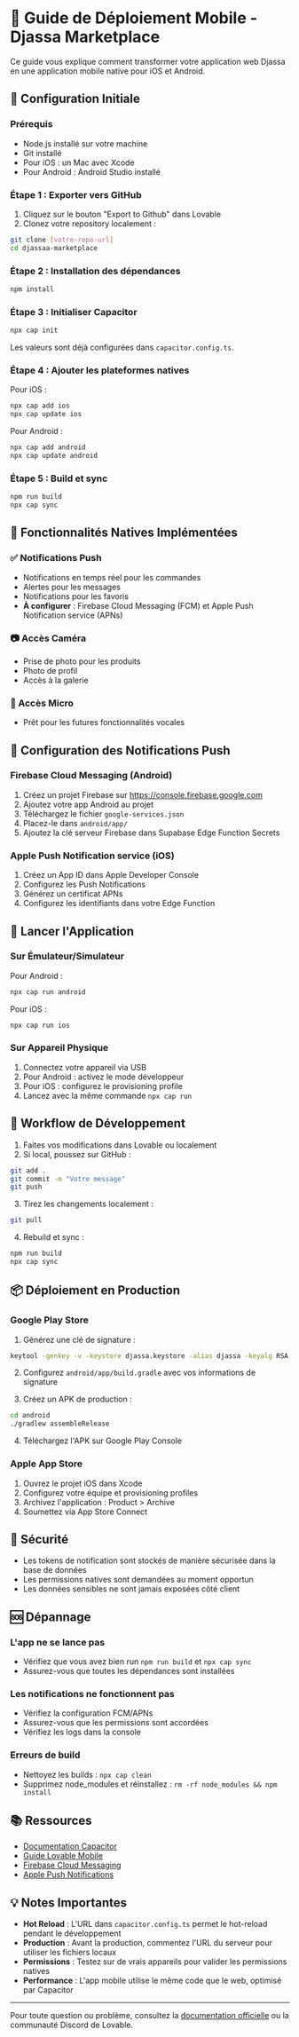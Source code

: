 # 📱 Guide de Déploiement Mobile - Djassa Marketplace

Ce guide vous explique comment transformer votre application web Djassa en une application mobile native pour iOS et Android.

## 🚀 Configuration Initiale

### Prérequis
- Node.js installé sur votre machine
- Git installé
- Pour iOS : un Mac avec Xcode
- Pour Android : Android Studio installé

### Étape 1 : Exporter vers GitHub
1. Cliquez sur le bouton "Export to Github" dans Lovable
2. Clonez votre repository localement :
```bash
git clone [votre-repo-url]
cd djassaa-marketplace
```

### Étape 2 : Installation des dépendances
```bash
npm install
```

### Étape 3 : Initialiser Capacitor
```bash
npx cap init
```
Les valeurs sont déjà configurées dans `capacitor.config.ts`.

### Étape 4 : Ajouter les plateformes natives

Pour iOS :
```bash
npx cap add ios
npx cap update ios
```

Pour Android :
```bash
npx cap add android
npx cap update android
```

### Étape 5 : Build et sync
```bash
npm run build
npx cap sync
```

## 📲 Fonctionnalités Natives Implémentées

### ✅ Notifications Push
- Notifications en temps réel pour les commandes
- Alertes pour les messages
- Notifications pour les favoris
- **À configurer** : Firebase Cloud Messaging (FCM) et Apple Push Notification service (APNs)

### 📷 Accès Caméra
- Prise de photo pour les produits
- Photo de profil
- Accès à la galerie

### 🎤 Accès Micro
- Prêt pour les futures fonctionnalités vocales

## 🔧 Configuration des Notifications Push

### Firebase Cloud Messaging (Android)

1. Créez un projet Firebase sur https://console.firebase.google.com
2. Ajoutez votre app Android au projet
3. Téléchargez le fichier `google-services.json`
4. Placez-le dans `android/app/`
5. Ajoutez la clé serveur Firebase dans Supabase Edge Function Secrets

### Apple Push Notification service (iOS)

1. Créez un App ID dans Apple Developer Console
2. Configurez les Push Notifications
3. Générez un certificat APNs
4. Configurez les identifiants dans votre Edge Function

## 🏃 Lancer l'Application

### Sur Émulateur/Simulateur

Pour Android :
```bash
npx cap run android
```

Pour iOS :
```bash
npx cap run ios
```

### Sur Appareil Physique

1. Connectez votre appareil via USB
2. Pour Android : activez le mode développeur
3. Pour iOS : configurez le provisioning profile
4. Lancez avec la même commande `npx cap run`

## 🔄 Workflow de Développement

1. Faites vos modifications dans Lovable ou localement
2. Si local, poussez sur GitHub :
```bash
git add .
git commit -m "Votre message"
git push
```
3. Tirez les changements localement :
```bash
git pull
```
4. Rebuild et sync :
```bash
npm run build
npx cap sync
```

## 📦 Déploiement en Production

### Google Play Store

1. Générez une clé de signature :
```bash
keytool -genkey -v -keystore djassa.keystore -alias djassa -keyalg RSA -keysize 2048 -validity 10000
```

2. Configurez `android/app/build.gradle` avec vos informations de signature

3. Créez un APK de production :
```bash
cd android
./gradlew assembleRelease
```

4. Téléchargez l'APK sur Google Play Console

### Apple App Store

1. Ouvrez le projet iOS dans Xcode
2. Configurez votre équipe et provisioning profiles
3. Archivez l'application : Product > Archive
4. Soumettez via App Store Connect

## 🔐 Sécurité

- Les tokens de notification sont stockés de manière sécurisée dans la base de données
- Les permissions natives sont demandées au moment opportun
- Les données sensibles ne sont jamais exposées côté client

## 🆘 Dépannage

### L'app ne se lance pas
- Vérifiez que vous avez bien run `npm run build` et `npx cap sync`
- Assurez-vous que toutes les dépendances sont installées

### Les notifications ne fonctionnent pas
- Vérifiez la configuration FCM/APNs
- Assurez-vous que les permissions sont accordées
- Vérifiez les logs dans la console

### Erreurs de build
- Nettoyez les builds : `npx cap clean`
- Supprimez node_modules et réinstallez : `rm -rf node_modules && npm install`

## 📚 Ressources

- [Documentation Capacitor](https://capacitorjs.com/docs)
- [Guide Lovable Mobile](https://lovable.dev/blogs/TODO)
- [Firebase Cloud Messaging](https://firebase.google.com/docs/cloud-messaging)
- [Apple Push Notifications](https://developer.apple.com/documentation/usernotifications)

## 💡 Notes Importantes

- **Hot Reload** : L'URL dans `capacitor.config.ts` permet le hot-reload pendant le développement
- **Production** : Avant la production, commentez l'URL du serveur pour utiliser les fichiers locaux
- **Permissions** : Testez sur de vrais appareils pour valider les permissions natives
- **Performance** : L'app mobile utilise le même code que le web, optimisé par Capacitor

---

Pour toute question ou problème, consultez la [documentation officielle](https://docs.lovable.dev) ou la communauté Discord de Lovable.
